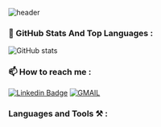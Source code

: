 ![header](https://capsule-render.vercel.app/api?type=waving&color=0:feac5e,50:c779d0,100:4bc0c8&text=Ersin%20%Doldur%C4%9Fit&fontAlign=25&fontAlignY=32&height=150&fontSize=50&fontColor=ffffff)


### 📌 GitHub Stats And Top Languages :

![GitHub stats](https://github-readme-stats.vercel.app/api/?username=canozyigiit&show_icons=true&title_color=fff&icon_color=79ff97&text_color=9f9f9f&bg_color=151515)


### 📫 How to reach me  :

[![Linkedin Badge](https://img.shields.io/badge/canozyigit-%20on%20linkedin-blue?style=for-the-badge&logo=linkedin)](https://www.linkedin.com/in/ersindoldur/)
[![GMAIL](https://img.shields.io/badge/Gmail-D14836?style=for-the-badge&logo=gmail&logoColor=white)](mailto:dldr.ersin@gmail.com)                                                                                                                                              
### Languages and Tools ⚒ :

